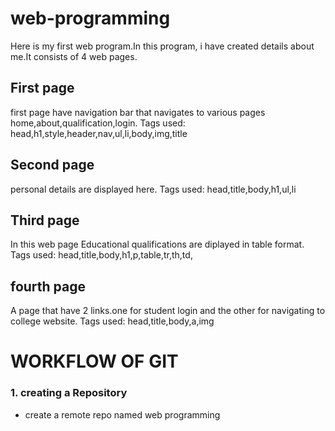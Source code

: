 # web-programming
Here is my first web program.In this program, i have created details about me.It consists of 4 web pages.
## First page 
first page have navigation bar that navigates to various pages home,about,qualification,login.
   Tags used: head,h1,style,header,nav,ul,li,body,img,title
## Second page
personal details are displayed here.
    Tags used: head,title,body,h1,ul,li
## Third page
In this web page Educational qualifications are diplayed in table format.
    Tags used: head,title,body,h1,p,table,tr,th,td,
## fourth page
A page that have 2 links.one for student login and the other for navigating to college website.
    Tags used: head,title,body,a,img
    
# WORKFLOW OF GIT

### 1. creating a Repository
- create a remote repo named web programming

